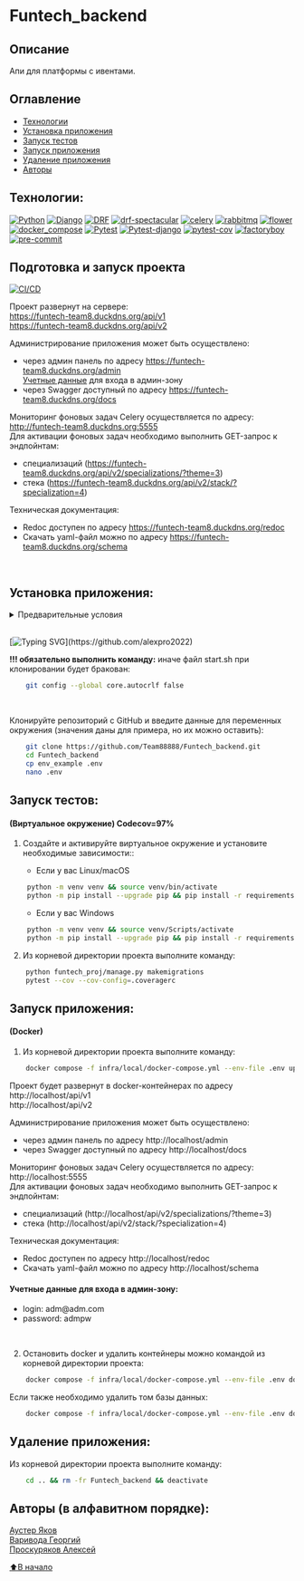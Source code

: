 # Funtech_backend

## Описание
Апи для платформы с ивентами.

## Оглавление
- [Технологии](#технологии)
- [Установка приложения](#установка-приложения)
- [Запуск тестов](#запуск-тестов)
- [Запуск приложения](#запуск-приложения)
- [Удаление приложения](#удаление-приложения)
- [Авторы](#авторы)

## Технологии:
[![Python](https://img.shields.io/badge/python-3.10%20%7C%203.11%20%7C%203.12-blue?logo=python)](https://www.python.org/)
[![Django](https://img.shields.io/badge/Django-5.0-blue?logo=Django)](https://www.djangoproject.com/)
[![DRF](https://img.shields.io/badge/-djangoRESTframework-464646?logo=djangorestframework)](https://www.django-rest-framework.org/)
[![drf-spectacular](https://img.shields.io/badge/-drf--spectacular-464646?logo=drfspectacular)](https://drf-spectacular.readthedocs.io/en/latest/)
[![celery](https://img.shields.io/badge/-Celery-464646?logo=celery)](https://docs.celeryq.dev/en/stable/)
[![rabbitmq](https://img.shields.io/badge/-RabbitMQ-464646?logo=rabbitmq)](https://www.rabbitmq.com/)
[![flower](https://img.shields.io/badge/-Flower-464646?logo=flower)](https://flower.readthedocs.io/en/latest/)
[![docker_compose](https://img.shields.io/badge/-Docker%20Compose-464646?logo=docker)](https://docs.docker.com/compose/)
[![Pytest](https://img.shields.io/badge/-pytest-464646?logo=Pytest)](https://docs.pytest.org/en/latest/)
[![Pytest-django](https://img.shields.io/badge/-pytest--django-464646?logo=Pytest)](https://pytest-django.readthedocs.io/en/latest/index.html)
[![pytest-cov](https://img.shields.io/badge/-pytest--cov-464646?logo=codecov)](https://pytest-cov.readthedocs.io/en/latest/)
[![factoryboy](https://img.shields.io/badge/-factoryboy-464646?logo=factoryboy)](https://factoryboy.readthedocs.io/en/stable/index.html)
[![pre-commit](https://img.shields.io/badge/-pre--commit-464646?logo=pre-commit)](https://pre-commit.com/)

## Подготовка и запуск проекта
[![CI/CD](https://github.com/Team88888/Funtech_backend/actions/workflows/ci_cd.yml/badge.svg)](https://github.com/Team88888/Funtech_backend/actions/workflows/ci_cd.yml)

Проект развернут на сервере:<br>
https://funtech-team8.duckdns.org/api/v1 <br>
https://funtech-team8.duckdns.org/api/v2 <br>

  Администрирование приложения может быть осуществлено:
  - через админ панель по адресу https://funtech-team8.duckdns.org/admin <br>
      <a href="#t1">Учетные данные</a> для входа в админ-зону
  - через Swagger доступный по адресу https://funtech-team8.duckdns.org/docs

  Мониторинг фоновых задач Celery осуществляется по адресу: http://funtech-team8.duckdns.org:5555 <br>
  Для активации фоновых задач необходимо выполнить GET-запрос к эндпойнтам:
  - специализаций (https://funtech-team8.duckdns.org/api/v2/specializations/?theme=3)
  - стека (https://funtech-team8.duckdns.org/api/v2/stack/?specialization=4)

  Техническая документация:
  - Redoc доступен по адресу https://funtech-team8.duckdns.org/redoc
  - Скачать yaml-файл можно по адресу https://funtech-team8.duckdns.org/schema

<br>

## Установка приложения:

<details><summary>Предварительные условия</summary>

Предполагается, что пользователь установил [Docker](https://docs.docker.com/engine/install/) и [Docker Compose](https://docs.docker.com/compose/install/) на локальной машине. Проверить наличие можно выполнив команды:

```bash
    docker --version && docker-compose --version
```
</details>

<br>

[![Typing SVG](https://readme-typing-svg.herokuapp.com?font=Fira+Code&pause=250&width=435&lines=Для+пользователей+Windows:)](https://github.com/alexpro2022)

**!!! обязательно выполнить команду:** иначе файл start.sh при клонировании будет бракован:
```bash
    git config --global core.autocrlf false
```
<br>

Клонируйте репозиторий с GitHub и введите данные для переменных окружения (значения даны для примера, но их можно оставить):

```bash
    git clone https://github.com/Team88888/Funtech_backend.git
    cd Funtech_backend
    cp env_example .env
    nano .env
```


## Запуск тестов:
#### (Виртуальное окружение) Codecov=97%

1. Создайте и активируйте виртуальное окружение и установите необходимые зависимости::
   * Если у вас Linux/macOS
   ```bash
    python -m venv venv && source venv/bin/activate
    python -m pip install --upgrade pip && pip install -r requirements/test.requirements.txt
   ```
   * Если у вас Windows
   ```bash
    python -m venv venv && source venv/Scripts/activate
    python -m pip install --upgrade pip && pip install -r requirements/test.requirements.txt
   ```

2. Из корневой директории проекта выполните команду:
```bash
    python funtech_proj/manage.py makemigrations
    pytest --cov --cov-config=.coveragerc
```

## Запуск приложения:
#### (Docker)

1. Из корневой директории проекта выполните команду:
```bash
    docker compose -f infra/local/docker-compose.yml --env-file .env up -d --build
```
  Проект будет развернут в docker-контейнерах по адресу <br>
  http://localhost/api/v1 <br>
  http://localhost/api/v2 <br>

  Администрирование приложения может быть осуществлено:
  - через админ панель по адресу http://localhost/admin
  - через Swagger доступный по адресу http://localhost/docs

  Мониторинг фоновых задач Celery осуществляется по адресу: http://localhost:5555 <br>
  Для активации фоновых задач необходимо выполнить GET-запрос к эндпойнтам:
  - специализаций (http://localhost/api/v2/specializations/?theme=3)
  - стека (http://localhost/api/v2/stack/?specialization=4)

  Техническая документация:
  - Redoc доступен по адресу http://localhost/redoc
  - Скачать yaml-файл можно по адресу http://localhost/schema

<h4 id="t1">Учетные данные для входа в админ-зону:</h4>
<ul>
  <li>login: adm@adm.com
  <li>password: admpw
</ul><br>

2. Остановить docker и удалить контейнеры можно командой из корневой директории проекта:

```bash
    docker compose -f infra/local/docker-compose.yml --env-file .env down
```

Если также необходимо удалить том базы данных:
```bash
    docker compose -f infra/local/docker-compose.yml --env-file .env down -v && docker system prune -f
```


## Удаление приложения:
Из корневой директории проекта выполните команду:
```bash
    cd .. && rm -fr Funtech_backend && deactivate
```


## Авторы (в алфавитном порядке):

[Аустер Яков](https://github.com/find-y)<br>
[Варивода  Георгий](https://github.com/gerich02)<br>
[Проскуряков Алексей](https://github.com/alexpro2022)

[⬆️В начало](#funtech_backend)
